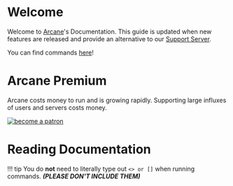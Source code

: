 # Welcome

Welcome to [Arcane](https://arcanebot.xyz)'s Documentation. This guide is updated when new features are released and provide an alternative to our [Support Server](https://discord.gg/467YPjF). 

You can find commands [here](https://arcanebot.xyz/commands)! 

# Arcane Premium

Arcane costs money to run and is growing rapidly. Supporting large influxes of users and servers costs money.

[![become a patron](https://c5.patreon.com/external/logo/become_a_patron_button.png)](https://www.patreon.com/bePatron?u=25702885)

# Reading Documentation

!!! tip 
    You do **not** need to literally type out `<> or []` when running commands. _**(PLEASE DON'T INCLUDE THEM)**_

